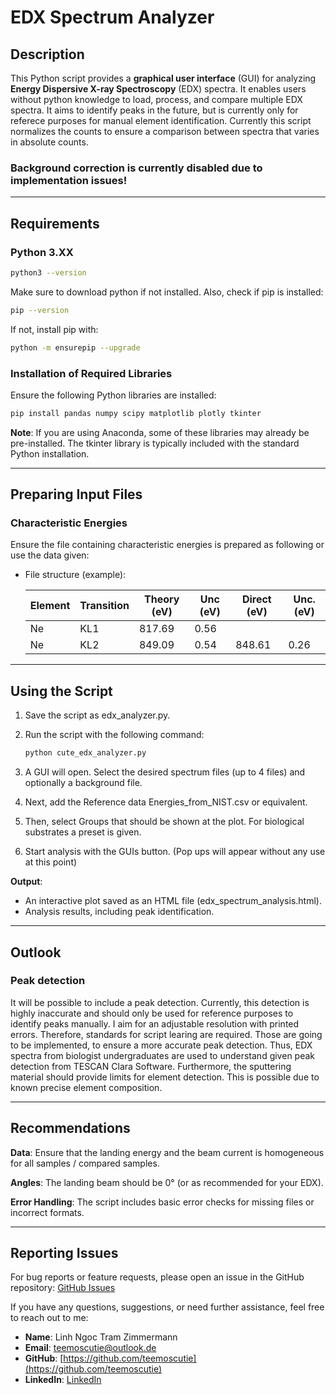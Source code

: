 # EDX Spectrum Analyzer
## Description
This Python script provides a **graphical user interface** (GUI) for analyzing **Energy Dispersive X-ray Spectroscopy** (EDX) spectra. It enables users without python knowledge to load, process, and compare multiple EDX spectra. It aims to identify peaks in the future, but is currently only for referece purposes for manual element identification. Currently this script normalizes the counts to ensure a comparison between spectra that varies in absolute counts.

### Background correction is currently disabled due to implementation issues!

---

## Requirements

### Python 3.XX
```bash
python3 --version
```
Make sure to download python if not installed. Also, check if pip is installed:

```bash
pip --version
```
If not, install pip with:

```bash
python -m ensurepip --upgrade
```

### Installation of Required Libraries
Ensure the following Python libraries are installed:

```bash
pip install pandas numpy scipy matplotlib plotly tkinter
```

**Note**: If you are using Anaconda, some of these libraries may already be pre-installed. The tkinter library is typically included with the standard Python installation.

---

## Preparing Input Files

### Characteristic Energies

Ensure the file containing characteristic energies is prepared as following or use the data given:

- File structure (example):
  
  | Element | Transition  | Theory (eV) | Unc (eV) | Direct (eV)  | Unc. (eV) |
  |---------|-------------|-------------|----------|--------------|-----------|
  | Ne      | KL1         | 817.69      |0.56      |              |           |
  | Ne      | KL2         | 849.09      |0.54      |848.61        |0.26       |


---

## Using the Script

1. Save the script as edx_analyzer.py.
2. Run the script with the following command:

   ```bash
   python cute_edx_analyzer.py
   ```
   
3. A GUI will open. Select the desired spectrum files (up to 4 files) and optionally a background file.
4. Next, add the Reference data Energies_from_NIST.csv or equivalent.
5. Then, select Groups that should be shown at the plot. For biological substrates a preset is given.
6. Start analysis with the GUIs button. (Pop ups will appear without any use at this point)

**Output**:

- An interactive plot saved as an HTML file (edx_spectrum_analysis.html).
- Analysis results, including peak identification.

---

## Outlook

### Peak detection
It will be possible to include a peak detection. Currently, this detection is highly inaccurate and should only be used for reference purposes to identify peaks manually.
I aim for an adjustable resolution with printed errors.
Therefore, standards for script learing are required. Those are going to be implemented, to ensure a more accurate peak detection. Thus, EDX spectra from biologist undergraduates are used to understand given peak detection from TESCAN Clara Software. Furthermore, the sputtering material should provide limits for element detection. This is possible due to known precise element composition.

---

## Recommendations

**Data**: Ensure that the landing energy and the beam current is homogeneous for all samples / compared samples.

**Angles**: The landing beam should be 0° (or as recommended for your EDX).

**Error Handling**: The script includes basic error checks for missing files or incorrect formats. 

---
## Reporting Issues
For bug reports or feature requests, please open an issue in the GitHub repository: [GitHub Issues](https://github.com/teemoscutie/cute_edx_analyzer/issues)

If you have any questions, suggestions, or need further assistance, feel free to reach out to me:

- **Name**: Linh Ngoc Tram Zimmermann
- **Email**: teemoscutie@outlook.de
- **GitHub**: [https://github.com/teemoscutie](https://github.com/teemoscutie)
- **LinkedIn**: [LinkedIn](https://www.linkedin.com/in/linh-zimmermann)
